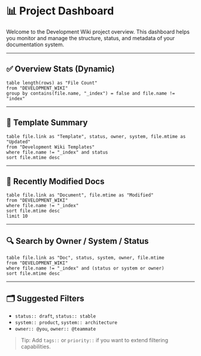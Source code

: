 # 📊 Project Dashboard

Welcome to the Development Wiki project overview. This dashboard helps you monitor and manage the structure, status, and metadata of your documentation system.

---

## ✅ Overview Stats (Dynamic)

```dataview
table length(rows) as "File Count"
from "DEVELOPMENT_WIKI"
group by contains(file.name, "_index") = false and file.name != "index"
```

---

## 🧩 Template Summary

```dataview
table file.link as "Template", status, owner, system, file.mtime as "Updated"
from "Development Wiki Templates"
where file.name != "_index" and status
sort file.mtime desc
```

---

## 📂 Recently Modified Docs

```dataview
table file.link as "Document", file.mtime as "Modified"
from "DEVELOPMENT_WIKI"
where file.name != "_index"
sort file.mtime desc
limit 10
```

---

## 🔍 Search by Owner / System / Status

```dataview
table file.link as "Doc", status, system, owner, file.mtime
from "DEVELOPMENT_WIKI"
where file.name != "_index" and (status or system or owner)
sort file.mtime desc
```

---

## 🗂 Suggested Filters
- `status:: draft`, `status:: stable`
- `system:: product`, `system:: architecture`
- `owner:: @you`, `owner:: @teammate`

> Tip: Add `tags::` or `priority::` if you want to extend filtering capabilities.
